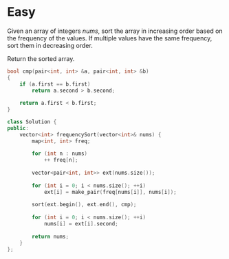 # Easy

Given an array of integers $nums$, sort the array in increasing order based on the frequency of the values. If multiple values have the same frequency, sort them in decreasing order.

Return the sorted array.

```cpp
bool cmp(pair<int, int> &a, pair<int, int> &b)
{
    if (a.first == b.first)
        return a.second > b.second;
    
    return a.first < b.first;
}

class Solution {
public:
    vector<int> frequencySort(vector<int>& nums) {
        map<int, int> freq;
        
        for (int n : nums)
            ++ freq[n];
        
        vector<pair<int, int>> ext(nums.size());
        
        for (int i = 0; i < nums.size(); ++i)
            ext[i] = make_pair(freq[nums[i]], nums[i]);
        
        sort(ext.begin(), ext.end(), cmp);
        
        for (int i = 0; i < nums.size(); ++i)
            nums[i] = ext[i].second;
        
        return nums;
    }
};
```
